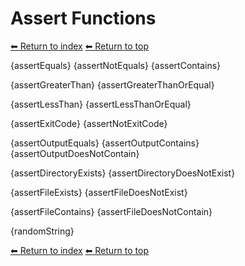 # Assert Functions

[⬅ Return to index](index.md)
[⬅ Return to top](../index.md)

{assertEquals}
{assertNotEquals}
{assertContains}

{assertGreaterThan}
{assertGreaterThanOrEqual}

{assertLessThan}
{assertLessThanOrEqual}

{assertExitCode}
{assertNotExitCode}

{assertOutputEquals}
{assertOutputContains}
{assertOutputDoesNotContain}

{assertDirectoryExists}
{assertDirectoryDoesNotExist}

{assertFileExists}
{assertFileDoesNotExist}

{assertFileContains}
{assertFileDoesNotContain}

{randomString}

[⬅ Return to index](index.md)
[⬅ Return to top](../index.md)
